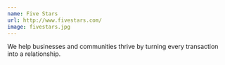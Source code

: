 ```yaml
---
name: Five Stars
url: http://www.fivestars.com/
image: fivestars.jpg
---
```

We help businesses and communities thrive by turning every transaction into a relationship.

